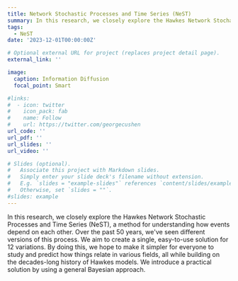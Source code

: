 ```yaml
---
title: Network Stochastic Processes and Time Series (NeST)
summary: In this research, we closely explore the Hawkes Network Stochastic Processes and Time Series (NeST), a method for understanding how events depend on each other. Over the past 50 years, we've seen different versions of this process. We aim to create a single, easy-to-use solution for 12 variations. By doing this, we hope to make it simpler for everyone to study and predict how things relate in various fields, all while building on the decades-long history of Hawkes models. We introduce a practical solution by using a general Bayesian approach.
tags:
  - NeST
date: '2023-12-01T00:00:00Z'

# Optional external URL for project (replaces project detail page).
external_link: ''

image:
  caption: Information Diffusion
  focal_point: Smart

#links:
#  - icon: twitter
#    icon_pack: fab
#    name: Follow
#    url: https://twitter.com/georgecushen
url_code: ''
url_pdf: ''
url_slides: ''
url_video: ''

# Slides (optional).
#   Associate this project with Markdown slides.
#   Simply enter your slide deck's filename without extension.
#   E.g. `slides = "example-slides"` references `content/slides/example-slides.md`.
#   Otherwise, set `slides = ""`.
#slides: example
---
```


In this research, we closely explore the Hawkes Network Stochastic Processes and Time Series (NeST), a method for understanding how events depend on each other. Over the past 50 years, we've seen different versions of this process. We aim to create a single, easy-to-use solution for 12 variations. By doing this, we hope to make it simpler for everyone to study and predict how things relate in various fields, all while building on the decades-long history of Hawkes models. We introduce a practical solution by using a general Bayesian approach.